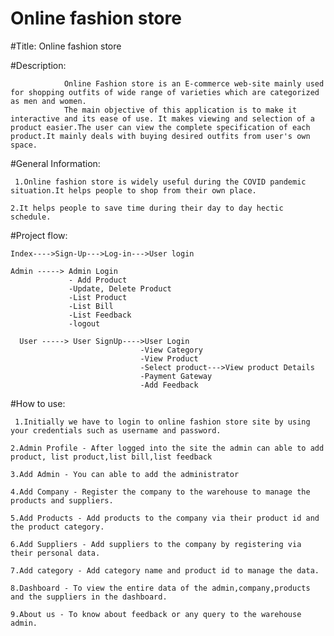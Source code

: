 # Online fashion store
 #Title: Online fashion store
 
 #Description:
 
                Online Fashion store is an E-commerce web-site mainly used for shopping outfits of wide range of varieties which are categorized as men and women.
                The main objective of this application is to make it interactive and its ease of use. It makes viewing and selection of a product easier.The user can view the complete specification of each product.It mainly deals with buying desired outfits from user's own space.

 #General Information:
 
     1.Online fashion store is widely useful during the COVID pandemic situation.It helps people to shop from their own place.
 
    2.It helps people to save time during their day to day hectic schedule.
 
 #Project flow:
 
    Index---->Sign-Up--->Log-in--->User login
    
    Admin -----> Admin Login
                 - Add Product
                 -Update, Delete Product
                 -List Product
                 -List Bill
                 -List Feedback
                 -logout
                 
      User -----> User SignUp---->User Login
                                 -View Category
                                 -View Product
                                 -Select product--->View product Details
                                 -Payment Gateway
                                 -Add Feedback
                                 
  #How to use:
        
           
     1.Initially we have to login to online fashion store site by using your credentials such as username and password.

    2.Admin Profile - After logged into the site the admin can able to add product, list product,list bill,list feedback

    3.Add Admin - You can able to add the administrator 

    4.Add Company - Register the company to the warehouse to manage the products and suppliers.

    5.Add Products - Add products to the company via their product id and the product category.

    6.Add Suppliers - Add suppliers to the company by registering via their personal data.

    7.Add category - Add category name and product id to manage the data.

    8.Dashboard - To view the entire data of the admin,company,products and the suppliers in the dashboard.

    9.About us - To know about feedback or any query to the warehouse admin.                            
   
 
 
 
 
 
 
 
 
 
 
 
 
 
 